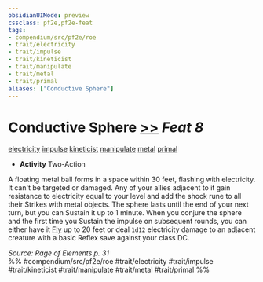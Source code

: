 ```yaml
---
obsidianUIMode: preview
cssclass: pf2e,pf2e-feat
tags:
- compendium/src/pf2e/roe
- trait/electricity
- trait/impulse
- trait/kineticist
- trait/manipulate
- trait/metal
- trait/primal
aliases: ["Conductive Sphere"]
---
```

# Conductive Sphere  [>>](chapter-9-playing-the-game.md#Actions "Two-Action") *Feat 8*  
[electricity](electricity.md "Electricity Energy & Element Trait")  [impulse](impulse-roe.md "Impulse Action & Ability Trait")  [kineticist](kineticist-roe.md "Kineticist Class Trait")  [manipulate](manipulate.md "Manipulate General Trait")  [metal](metal-roe.md "Metal Energy & Element Trait")  [primal](primal.md "Primal Tradition Trait")  

- **Activity** Two-Action

A floating metal ball forms in a space within 30 feet, flashing with electricity. It can't be targeted or damaged. Any of your allies adjacent to it gain resistance to electricity equal to your level and add the shock rune to all their Strikes with metal objects. The sphere lasts until the end of your next turn, but you can Sustain it up to 1 minute. When you conjure the sphere and the first time you Sustain the impulse on subsequent rounds, you can either have it [Fly](Reference/Rules/Actions/fly.md) up to 20 feet or deal `1d12` electricity damage to an adjacent creature with a basic Reflex save against your class DC.

*Source: Rage of Elements p. 31*  
%% #compendium/src/pf2e/roe #trait/electricity #trait/impulse #trait/kineticist #trait/manipulate #trait/metal #trait/primal %%
